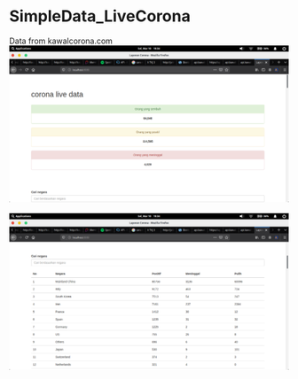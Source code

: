 # SimpleData_LiveCorona
Data from kawalcorona.com
<br>
<img src="Screenshot from 2020-03-10 18-34-38.png">
<br><br>
<img src="Screenshot from 2020-03-10 18-34-42.png">
